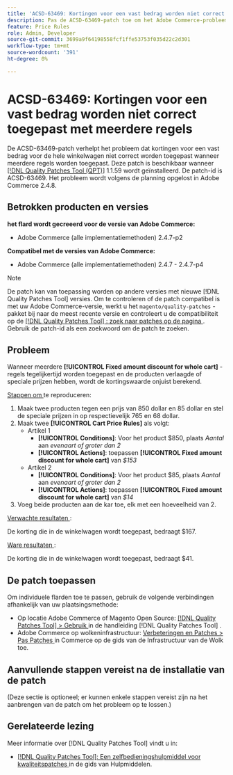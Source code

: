 ```yaml
---
title: 'ACSD-63469: Kortingen voor een vast bedrag worden niet correct toegepast met meerdere regels'
description: Pas de ACSD-63469-patch toe om het Adobe Commerce-probleem op te lossen, waarbij kortingen voor vaste bedragen voor de hele winkelwagen niet correct worden toegepast wanneer meerdere regels worden toegepast.
feature: Price Rules
role: Admin, Developer
source-git-commit: 3699a9f64198558fcf1ffe53753f035d22c2d301
workflow-type: tm+mt
source-wordcount: '391'
ht-degree: 0%

---
```



# ACSD-63469: Kortingen voor een vast bedrag worden niet correct toegepast met meerdere regels

De ACSD-63469-patch verhelpt het probleem dat kortingen voor een vast bedrag voor de hele winkelwagen niet correct worden toegepast wanneer meerdere regels worden toegepast. Deze patch is beschikbaar wanneer [[!DNL Quality Patches Tool (QPT)]](/help/tools/quality-patches-tool/quality-patches-tool-to-self-serve-quality-patches.md) 1.1.59 wordt geïnstalleerd. De patch-id is ACSD-63469. Het probleem wordt volgens de planning opgelost in Adobe Commerce 2.4.8.

## Betrokken producten en versies

**het flard wordt gecreeerd voor de versie van Adobe Commerce:**

* Adobe Commerce (alle implementatiemethoden) 2.4.7-p2

**Compatibel met de versies van Adobe Commerce:**

* Adobe Commerce (alle implementatiemethoden) 2.4.7 - 2.4.7-p4

>[!NOTE]
>
>De patch kan van toepassing worden op andere versies met nieuwe [!DNL Quality Patches Tool] versies. Om te controleren of de patch compatibel is met uw Adobe Commerce-versie, werkt u het `magento/quality-patches` -pakket bij naar de meest recente versie en controleert u de compatibiliteit op de [[!DNL Quality Patches Tool] : zoek naar patches op de pagina ](https://experienceleague.adobe.com/tools/commerce-quality-patches/index.html?lang=nl-NL) . Gebruik de patch-id als een zoekwoord om de patch te zoeken.

## Probleem

Wanneer meerdere **[!UICONTROL Fixed amount discount for whole cart]** -regels tegelijkertijd worden toegepast en de producten verlaagde of speciale prijzen hebben, wordt de kortingswaarde onjuist berekend.

<u> Stappen om </u> te reproduceren:

1. Maak twee producten tegen een prijs van 850 dollar en 85 dollar en stel de speciale prijzen in op respectievelijk 765 en 68 dollar.
1. Maak twee **[!UICONTROL Cart Price Rules]** als volgt:
   * Artikel 1
      * **[!UICONTROL Conditions]**: Voor het product $850, plaats *Aantal* aan *evenaart of groter dan 2*
      * **[!UICONTROL Actions]**: toepassen **[!UICONTROL Fixed amount discount for whole cart]** van *$153*
   * Artikel 2
      * **[!UICONTROL Conditions]**: Voor het product $85, plaats *Aantal* aan *evenaart of groter dan 2*
      * **[!UICONTROL Actions]**: toepassen **[!UICONTROL Fixed amount discount for whole cart]** van *$14*
1. Voeg beide producten aan de kar toe, elk met een hoeveelheid van 2.

<u> Verwachte resultaten </u>:

De korting die in de winkelwagen wordt toegepast, bedraagt $167.

<u> Ware resultaten </u>:

De korting die in de winkelwagen wordt toegepast, bedraagt $41.

## De patch toepassen

Om individuele flarden toe te passen, gebruik de volgende verbindingen afhankelijk van uw plaatsingsmethode:

* Op locatie Adobe Commerce of Magento Open Source: [[!DNL Quality Patches Tool] > Gebruik ](/help/tools/quality-patches-tool/usage.md) in de handleiding [!DNL Quality Patches Tool] .
* Adobe Commerce op wolkeninfrastructuur: [ Verbeteringen en Patches > Pas Patches ](https://experienceleague.adobe.com/docs/commerce-cloud-service/user-guide/develop/upgrade/apply-patches.html?lang=nl-NL) in Commerce op de gids van de Infrastructuur van de Wolk toe.

## Aanvullende stappen vereist na de installatie van de patch

(Deze sectie is optioneel; er kunnen enkele stappen vereist zijn na het aanbrengen van de patch om het probleem op te lossen.) 

## Gerelateerde lezing

Meer informatie over [!DNL Quality Patches Tool] vindt u in:

* [[!DNL Quality Patches Tool]: Een zelfbedieningshulpmiddel voor kwaliteitspatches ](/help/tools/quality-patches-tool/quality-patches-tool-to-self-serve-quality-patches.md) in de gids van Hulpmiddelen.

